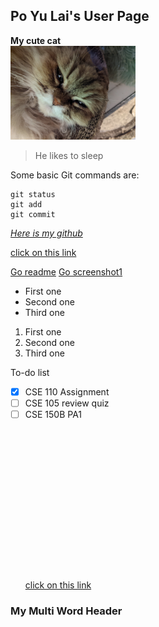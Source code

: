 ## Po Yu Lai's User Page

**My cute cat**\
<img src="screenshots/PXL(compressed)_20210121_120725538.jpg" alt="drawing" width="200"/>

> He likes to sleep

Some basic Git commands are:
```
git status
git add
git commit
```
 [*Here is my github*](https://github.com/Astraeven0502)

[click on this link](#po-yu-lais-user-page)

[Go readme](README.md)
[Go screenshot1](screeshots/Git_Transactions1.png)

- First one
- Second one 
- Third one

1. First one
2. Second one
3. Third one

To-do list
- [x] CSE 110 Assignment
- [ ] CSE 105 review quiz
- [ ] CSE 150B PA1
\
\
\
\
\
\
\
\
\
\
\
\
\
\
\
\
[click on this link](#my-multi-word-header)

### My Multi Word Header